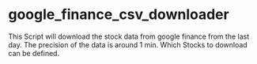 # google_finance_csv_downloader
This Script will download the stock data from google finance from the last day. The precision of the data is around 1 min. Which Stocks to download can be defined.
